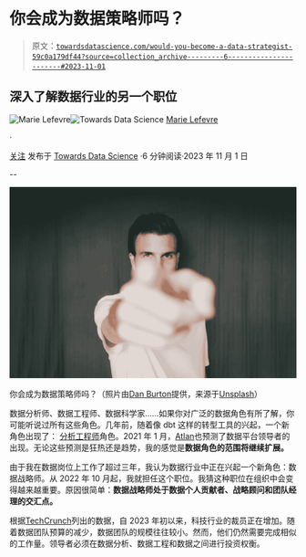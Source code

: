 # 你会成为数据策略师吗？

> 原文：[`towardsdatascience.com/would-you-become-a-data-strategist-59c0a179df44?source=collection_archive---------6-----------------------#2023-11-01`](https://towardsdatascience.com/would-you-become-a-data-strategist-59c0a179df44?source=collection_archive---------6-----------------------#2023-11-01)

## 深入了解数据行业的另一个职位

[](https://marielefevre.medium.com/?source=post_page-----59c0a179df44--------------------------------)![Marie Lefevre](https://marielefevre.medium.com/?source=post_page-----59c0a179df44--------------------------------)[](https://towardsdatascience.com/?source=post_page-----59c0a179df44--------------------------------)![Towards Data Science](https://towardsdatascience.com/?source=post_page-----59c0a179df44--------------------------------) [Marie Lefevre](https://marielefevre.medium.com/?source=post_page-----59c0a179df44--------------------------------)

·

[关注](https://medium.com/m/signin?actionUrl=https%3A%2F%2Fmedium.com%2F_%2Fsubscribe%2Fuser%2F2a04bf49928f&operation=register&redirect=https%3A%2F%2Ftowardsdatascience.com%2Fwould-you-become-a-data-strategist-59c0a179df44&user=Marie+Lefevre&userId=2a04bf49928f&source=post_page-2a04bf49928f----59c0a179df44---------------------post_header-----------) 发布于 [Towards Data Science](https://towardsdatascience.com/?source=post_page-----59c0a179df44--------------------------------) ·6 分钟阅读·2023 年 11 月 1 日

--

[](https://medium.com/m/signin?actionUrl=https%3A%2F%2Fmedium.com%2F_%2Fbookmark%2Fp%2F59c0a179df44&operation=register&redirect=https%3A%2F%2Ftowardsdatascience.com%2Fwould-you-become-a-data-strategist-59c0a179df44&source=-----59c0a179df44---------------------bookmark_footer-----------)![](img/7b94bf36a8d8bc65509ed4cefa7604bb.png)

你会成为数据策略师吗？（照片由[Dan Burton](https://unsplash.com/@dan__burton?utm_content=creditCopyText&utm_medium=referral&utm_source=unsplash)提供，来源于[Unsplash](https://unsplash.com/photos/man-in-white-long-sleeve-shirt-WW4sZOuolc0?utm_content=creditCopyText&utm_medium=referral&utm_source=unsplash)）

数据分析师、数据工程师、数据科学家……如果你对广泛的数据角色有所了解，你可能听说过所有这些角色。几年前，随着像 dbt 这样的转型工具的兴起，一个新角色出现了： [分析工程师](https://www.getdbt.com/blog/we-the-purple-people)角色。2021 年 1 月，[Atlan](https://humansofdata.atlan.com/2021/01/the-top-5-data-trends-for-cdos-to-watch-out-for-in-2021/)也预测了数据平台领导者的出现。无论这些预测是狂热还是趋势，我的感觉是**数据角色的范围将继续扩展。**

由于我在数据岗位上工作了超过三年，我认为数据行业中正在兴起一个新角色：数据战略师。从 2022 年 10 月起，我就担任这个职位。我猜这种职位在组织中会变得越来越重要。原因很简单：**数据战略师处于数据个人贡献者、战略顾问和团队经理的交汇点。**

根据[TechCrunch](https://techcrunch.com/2023/10/24/tech-layoffs-2023-list/)列出的数据，自 2023 年初以来，科技行业的裁员正在增加。随着数据团队预算的减少，数据团队的规模往往较小。然而，他们仍然需要完成相似的工作量。领导者必须在数据分析、数据工程和数据之间进行投资权衡。
